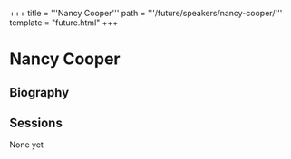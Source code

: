 +++
title = '''Nancy Cooper'''
path = '''/future/speakers/nancy-cooper/'''
template = "future.html"
+++

<h1>Nancy Cooper</h1>
<h2>Biography</h2>
<p></p>
<h2>Sessions</h2>
<p>None yet</p>

